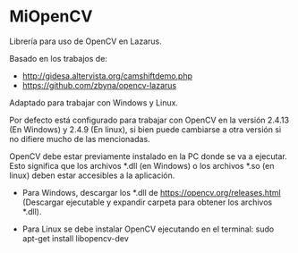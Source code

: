 # MiOpenCV
Librería para uso de OpenCV en Lazarus.

Basado en los trabajos de:
* http://gidesa.altervista.org/camshiftdemo.php
* https://github.com/zbyna/opencv-lazarus


Adaptado para trabajar con Windows y Linux. 

Por defecto está configurado para trabajar con OpenCV en la versión 2.4.13 (En Windows) y 2.4.9 (En linux), si bien puede cambiarse a otra versión si no difiere mucho de las mencionadas.

OpenCV debe estar previamente instalado en la PC donde se va a ejecutar. Esto significa que los archivos *.dll (en Windows) o los archivos *.so (en linux) deben estar accesibles a la aplicación.

* Para Windows, descargar los *.dll de https://opencv.org/releases.html (Descargar ejecutable y expandir carpeta para obtener los archivos *.dll).

* Para Linux se debe instalar OpenCV ejecutando en el terminal: sudo apt-get install libopencv-dev
